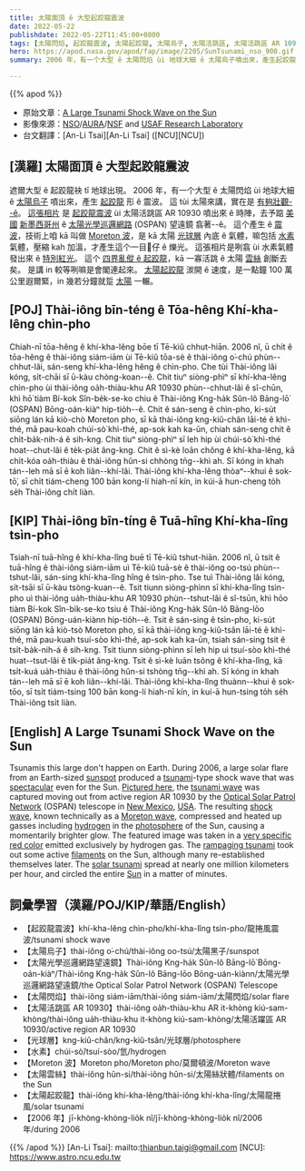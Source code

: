 ```yaml
---
title: 太陽面頂 ê 大型起跤龍震波
date: 2022-05-22
publishdate: 2022-05-22T11:45:00+0800
tags: [太陽閃焰, 起跤龍震波, 太陽起跤龍, 太陽烏子, 太陽活跳區, 太陽活跳區 AR 10930, 太陽光學巡邏網路, OSPAN, 光球層, 水素, Moreton 波, 太陽雲絲]
hero: https://apod.nasa.gov/apod/fap/image/2205/SunTsunami_nso_900.gif
summary: 2006 年，有一个大型 ê 太陽閃焰 ùi 地球大細 ê 太陽烏子噴出來，產生起跤龍震波。

---
```


{{% apod %}}

- 原始文章：[A Large Tsunami Shock Wave on the Sun](https://apod.nasa.gov/apod/ap220522.html)
- 影像來源：[NSO](https://www.nso.edu/)/[AURA](https://www.aura-astronomy.org/)/[NSF](https://www.nsf.gov/) and [USAF Research Laboratory](https://www.afrl.af.mil/)
- 台文翻譯：[An-Li Tsai][An-Li Tsai] ([NCU][NCU])

## [漢羅] 太陽面頂 ê 大型起跤龍震波
遮爾大型 ê 起跤龍袂 tī 地球出現。
2006 年，有一个大型 ê 太陽閃焰 ùi 地球大細 ê [太陽烏子][sunspot] 噴出來，產生 [起跤龍][tsunami] 形 ê 震波。
這 tùi 太陽來講，實在是 [有夠壯觀--ê][spectacular]。
[這張相片][Pictured here] 是 [起跤龍震波][tsunami wave] ùi 太陽活跳區 AR 10930 噴出來 ê 時陣，去予踮 [美國][USA] [新墨西哥州][New Mexico] ê [太陽光學巡邏網路][Optical Solar Patrol Network] (OSPAN) 望遠鏡 翕著--ê。
這个產生 ê [震波][shock wave t]，技術上咱 kā 叫做 [Moreton 波][Moreton wave]，是 kā 太陽 [光球層][photosphere] 內底 ê 氣體，嘛包括 [水素][hydrogen] 氣體，壓縮 kah 加溫，才產生這个一目𥍉仔 ê 爍光。
這張相片是咧翕 ùi 水素氣體發出來 ê [特別紅光][very specific red color]。
這个 [四界亂傱 ê 起跤龍][rampaging tsunami]，kā 一寡活跳 ê 太陽 [雲絲][filaments] 創斷去矣。
是講 in 較等咧嘛是會閣連起來。
[太陽起跤龍][solar tsunami] 湠開 ê 速度，是一點鐘 100 萬公里遐爾緊，in 幾若分鐘就踅 [太陽][Sun] 一輾。

## [POJ] Thài-iông bīn-téng ê Tōa-hêng Khí-kha-lêng chìn-pho
Chiah-nī tōa-hêng ê khí-kha-lêng bōe tī Tē-kiû chhut-hiān.
2006 nî, ū chi̍t ê tōa-hêng ê thài-iông siám-iām ùi Tē-kiû tōa-sè ê thài-iông o͘-chú phùn--chhut-lâi, sán-seng khí-kha-lêng hêng ê chìn-pho.
Che tùi Thài-iông lâi kóng, si̍t-chāi sī ū-kàu chòng-koan--ê.
Chit tiuⁿ siòng-phìⁿ sī khí-kha-lêng chìn-pho ùi thài-iông oa̍h-thiàu-khu AR 10930 phùn--chhut-lâi ê sî-chūn, khì hō͘ tiàm Bí-kok Sîn-be̍k-se-ko chiu ê Thài-iông Kng-ha̍k Sûn-lô Bāng-lō͘ (OSPAN) Bōng-oán-kiàⁿ hip-tio̍h--ê.
Chit ê sán-seng ê chìn-pho, ki-su̍t siōng lán kā kiò-chò Moreton pho, sī kā thài-iông kng-kiû-chân lāi-té ê khì-thé, mā pau-koah chúi-sò͘ khì-thé, ap-sok kah ka-ūn, chiah sán-seng chit ê chi̍t-ba̍k-nih-á ê sih-kng.
Chit tiuⁿ siòng-phìⁿ sī leh hip ùi chúi-sò͘ khì-thé hoat--chut-lâi ê te̍k-pia̍t âng-kng.
Chit ê sì-kè loān chông ê khí-kha-lêng, kā chi̍t-kóa oa̍h-thiàu ê thài-iông hûn-si chhòng tn̄g--khì ah.
Sī kóng in khah tán--leh mā sī ē koh liân--khí-lâi.
Thài-iông khí-kha-lêng thòaⁿ--khui ê sok-tō͘, sī chi̍t tiám-cheng 100 bān kong-lí hiah-nī kín, in kúi-ā hun-cheng to̍h se̍h Thài-iông chi̍t liàn.


## [KIP] Thài-iông bīn-tíng ê Tuā-hîng Khí-kha-lîng tsìn-pho
Tsiah-nī tuā-hîng ê khí-kha-lîng buē tī Tē-kiû tshut-hiān.
2006 nî, ū tsi̍t ê tuā-hîng ê thài-iông siám-iām uì Tē-kiû tuā-sè ê thài-iông oo-tsú phùn--tshut-lâi, sán-sing khí-kha-lîng hîng ê tsìn-pho.
Tse tuì Thài-iông lâi kóng, si̍t-tsāi sī ū-kàu tsòng-kuan--ê.
Tsit tiunn siòng-phìnn sī khí-kha-lîng tsìn-pho uì thài-iông ua̍h-thiàu-khu AR 10930 phùn--tshut-lâi ê sî-tsūn, khì hōo tiàm Bí-kok Sîn-bi̍k-se-ko tsiu ê Thài-iông Kng-ha̍k Sûn-lô Bāng-lōo (OSPAN) Bōng-uán-kiànn hip-tio̍h--ê.
Tsit ê sán-sing ê tsìn-pho, ki-su̍t siōng lán kā kiò-tsò Moreton pho, sī kā thài-iông kng-kiû-tsân lāi-té ê khì-thé, mā pau-kuah tsuí-sòo khì-thé, ap-sok kah ka-ūn, tsiah sán-sing tsit ê tsi̍t-ba̍k-nih-á ê sih-kng.
Tsit tiunn siòng-phìnn sī leh hip uì tsuí-sòo khì-thé huat--tsut-lâi ê ti̍k-pia̍t âng-kng.
Tsit ê sì-kè luān tsông ê khí-kha-lîng, kā tsi̍t-kuá ua̍h-thiàu ê thài-iông hûn-si tshòng tn̄g--khì ah.
Sī kóng in khah tán--leh mā sī ē koh liân--khí-lâi.
Thài-iông khí-kha-lîng thuànn--khui ê sok-tōo, sī tsi̍t tiám-tsing 100 bān kong-lí hiah-nī kín, in kuí-ā hun-tsing to̍h se̍h Thài-iông tsi̍t liàn.

## [English] A Large Tsunami Shock Wave on the Sun
Tsunamis this large don't happen on Earth.
During 2006, a large solar flare from an Earth-sized [sunspot][sunspot] produced a [tsunami][tsunami]\-type shock wave that was [spectacular][spectacular] even for the Sun.
[Pictured here][Pictured here], the [tsunami wave][tsunami wave] was captured moving out from active region AR 10930 by the [Optical Solar Patrol Network][Optical Solar Patrol Network] (OSPAN) telescope in [New Mexico][New Mexico], [USA][USA].
The resulting [shock wave][shock wave e], known technically as a [Moreton wave][Moreton wave], compressed and heated up gasses including [hydrogen][hydrogen] in the [photosphere][photosphere] of the Sun, causing a momentarily brighter glow.
The featured image was taken in a [very specific red color][very specific red color] emitted exclusively by hydrogen gas.
The [rampaging tsunami][rampaging tsunami] took out some active [filaments][filaments] on the Sun, although many re-established themselves later.
The [solar tsunami][solar tsunami] spread at nearly one million kilometers per hour, and circled the entire [Sun][Sun] in a matter of minutes.

## 詞彙學習（漢羅/POJ/KIP/華語/English）
- 【起跤龍震波】khí-kha-lêng chìn-pho/khí-kha-lîng tsìn-pho/龍捲風震波/tsunami shock wave
- 【太陽烏子】thài-iông o͘-chú/thài-iông oo-tsú/太陽黑子/sunspot
- 【太陽光學巡邏網路望遠鏡】Thài-iông Kng-ha̍k Sûn-lô Bāng-lō͘ Bōng-oán-kiàⁿ/Thài-iông Kng-ha̍k Sûn-lô Bāng-lōo Bōng-uán-kiànn/太陽光學巡邏網路望遠鏡/the Optical Solar Patrol Network (OSPAN) Telescope
- 【太陽閃焰】thài-iông siám-iām/thài-iông siám-iām/太陽閃焰/solar flare
- 【太陽活跳區 AR 10930】thài-iông oa̍h-thiàu-khu AR it-khòng kiú-sam-khòng/thài-iông ua̍h-thiàu-khu it-khòng kiú-sam-khòng/太陽活躍區 AR 10930/active region AR 10930
- 【光球層】kng-kiû-chân/kng-kiû-tsân/光球層/photosphere
- 【水素】chúi-sò͘/tsuí-sòo/氫/hydrogen
- 【Moreton 波】Moreton pho/Moreton pho/莫爾頓波/Moreton wave
- 【太陽雲絲】thài-iông hûn-si/thài-iông hûn-si/太陽絲狀體/filaments on the Sun
- 【太陽起跤龍】thài-iông khí-kha-lêng/thài-iông khí-kha-lîng/太陽龍捲風/solar tsunami
- 【2006 年】jī-khòng-khòng-lio̍k nî/jī-khòng-khòng-lio̍k nî/2006 年/during 2006

{{% /apod %}}
[An-Li Tsai]: mailto:thianbun.taigi@gmail.com
[NCU]: https://www.astro.ncu.edu.tw


[sunspot]:https://apod.nasa.gov/apod/ap060502.html
[tsunami]:https://en.wikipedia.org/wiki/Tsunami
[spectacular]:https://www.sadanduseless.com/wp-content/uploads/2018/11/funny-suprised-cat2.jpg
[Pictured here]:https://nso.edu/press-release/telescope-spots-solar-tsunami/
[tsunami wave]:https://youtu.be/kOM_ROx6gbo
[Optical Solar Patrol Network]:https://www.sciencesource.com/archive/Image/Optical-Solar-Patrol-Network-SS2827602.html
[New Mexico]:https://en.wikipedia.org/wiki/New_Mexico
[USA]:https://en.wikipedia.org/wiki/United_States_of_America
[shock wave e]:https://apod.nasa.gov/apod/ap210414.html
[shock wave t]:https://apod.tw/daily/20210414/
[Moreton wave]:https://en.wikipedia.org/wiki/Moreton_wave
[hydrogen]:https://periodic.lanl.gov/1.shtml
[photosphere]:https://solarscience.msfc.nasa.gov/surface.shtml
[very specific red color]:https://en.wikipedia.org/wiki/H-alpha
[rampaging tsunami]:https://youtu.be/Z-2khcTHIgs
[filaments]:https://apod.nasa.gov/apod/ap041206.html
[solar tsunami]:https://www.nasa.gov/mission_pages/stereo/news/solar_tsunami.html
[Sun]:https://spaceplace.nasa.gov/all-about-the-sun/en/
